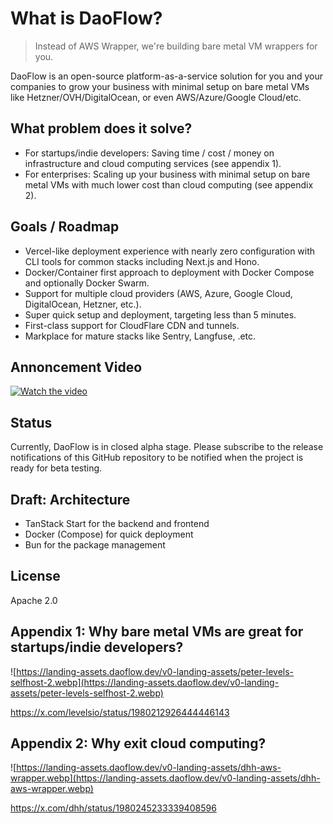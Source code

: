 # What is DaoFlow?

> Instead of AWS Wrapper, we're building bare metal VM wrappers for you.

DaoFlow is an open-source platform-as-a-service solution for you and your companies to grow your business with minimal setup on bare metal VMs like Hetzner/OVH/DigitalOcean, or even AWS/Azure/Google Cloud/etc.


## What problem does it solve?

- For startups/indie developers: Saving time / cost / money on infrastructure and cloud computing services (see appendix 1).
- For enterprises: Scaling up your business with minimal setup on bare metal VMs with much lower cost than cloud computing (see appendix 2).

## Goals / Roadmap

- Vercel-like deployment experience with nearly zero configuration with CLI tools for common stacks including Next.js and Hono.
- Docker/Container first approach to deployment with Docker Compose and optionally Docker Swarm.
- Support for multiple cloud providers (AWS, Azure, Google Cloud, DigitalOcean, Hetzner, etc.).
- Super quick setup and deployment, targeting less than 5 minutes.
- First-class support for CloudFlare CDN and tunnels.
- Markplace for mature stacks like Sentry, Langfuse, .etc.

## Annoncement Video

[![Watch the video](https://landing-assets.daoflow.dev/v0-landing-assets/video-cover-shots.webp)](https://www.youtube.com/watch?v=pR8PWmwXCYk)


## Status

Currently, DaoFlow is in closed alpha stage. Please subscribe to the release notifications of this GitHub repository to be notified when the project is ready for beta testing.

## Draft: Architecture

- TanStack Start for the backend and frontend
- Docker (Compose) for quick deployment
- Bun for the package management

## License

Apache 2.0

## Appendix 1: Why bare metal VMs are great for startups/indie developers?

![https://landing-assets.daoflow.dev/v0-landing-assets/peter-levels-selfhost-2.webp](https://landing-assets.daoflow.dev/v0-landing-assets/peter-levels-selfhost-2.webp)

<https://x.com/levelsio/status/1980212926444446143>


## Appendix 2: Why exit cloud computing?

![https://landing-assets.daoflow.dev/v0-landing-assets/dhh-aws-wrapper.webp](https://landing-assets.daoflow.dev/v0-landing-assets/dhh-aws-wrapper.webp)

<https://x.com/dhh/status/1980245233339408596>
